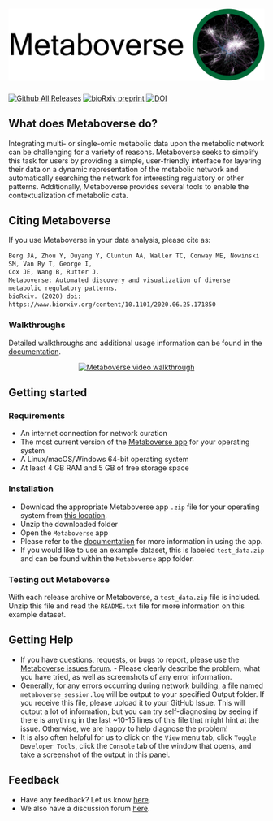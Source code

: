 # ![Metaboverse](https://raw.githubusercontent.com/Metaboverse/Metaboverse/master/docs/content/images/png/metaboverse_banner.png)

[![Github All Releases](https://img.shields.io/github/downloads/Metaboverse/Metaboverse/total.svg)](https://github.com/Metaboverse/Metaboverse/releases/)
[![bioRxiv preprint](https://img.shields.io/badge/bioRxiv-10.1101%2F2020.06.25.171850-BF2636)](https://www.biorxiv.org/content/10.1101/2020.06.25.171850)
[![DOI](https://zenodo.org/badge/203264184.svg)](https://zenodo.org/badge/latestdoi/203264184)

## What does Metaboverse do?
Integrating multi- or single-omic metabolic data upon the metabolic network can be challenging for a variety of reasons. Metaboverse seeks to simplify this task for users by providing a simple, user-friendly interface for layering their data on a dynamic representation of the metabolic network and automatically searching the network for interesting regulatory or other patterns. Additionally, Metaboverse provides several tools to enable the contextualization of metabolic data.

## Citing Metaboverse
If you use Metaboverse in your data analysis, please cite as:
```
Berg JA, Zhou Y, Ouyang Y, Cluntun AA, Waller TC, Conway ME, Nowinski SM, Van Ry T, George I,
Cox JE, Wang B, Rutter J.
Metaboverse: Automated discovery and visualization of diverse metabolic regulatory patterns.
bioRxiv. (2020) doi: https://www.biorxiv.org/content/10.1101/2020.06.25.171850
```

### Walkthroughs

Detailed walkthroughs and additional usage information can be found in the [documentation](https://metaboverse.readthedocs.io/en/latest).

<div align="center">
   
[![Metaboverse video walkthrough](https://yt-embed.herokuapp.com/embed?v=G1PWjQJ7J0I)](http://www.youtube.com/watch?v=G1PWjQJ7J0I "Metaboverse video walkthrough")
   
</div>

## Getting started

### Requirements
- An internet connection for network curation
- The most current version of the [Metaboverse app](https://github.com/Metaboverse/Metaboverse/releases) for your operating system
- A Linux/macOS/Windows 64-bit operating system
- At least 4 GB RAM and 5 GB of free storage space

### Installation
- Download the appropriate Metaboverse app `.zip` file for your operating system from [this location](https://github.com/Metaboverse/Metaboverse/releases/latest).
- Unzip the downloaded folder
- Open the `Metaboverse` app
- Please refer to the [documentation](https://metaboverse.readthedocs.io/en/latest/content/walkthrough.html) for more information in using the app.
- If you would like to use an example dataset, this is labeled `test_data.zip` and can be found within the `Metaboverse` app folder.

### Testing out Metaboverse
With each release archive or Metaboverse, a `test_data.zip` file is included. Unzip this file and read the `README.txt` file for more information on this example dataset. 

## Getting Help
- If you have questions, requests, or bugs to report, please use the [Metaboverse issues forum](https://github.com/Metaboverse/Metaboverse/issues). - Please clearly describe the problem, what you have tried, as well as screenshots of any error information.     
- Generally, for any errors occurring during network building, a file named `metaboverse_session.log` will be output to your specified Output folder. If you receive this file, please upload it to your GitHub Issue. This will output a lot of information, but you can try self-diagnosing by seeing if there is anything in the last ~10-15 lines of this file that might hint at the issue. Otherwise, we are happy to help diagnose the problem!    
- It is also often helpful for us to click on the `View` menu tab, click `Toggle Developer Tools`, click the `Console` tab of the window that opens, and take a screenshot of the output in this panel.

## Feedback
- Have any feedback? Let us know [here](https://github.com/Metaboverse/Metaboverse/issues).
- We also have a discussion forum [here](https://github.com/Metaboverse/Metaboverse/discussions).

   
